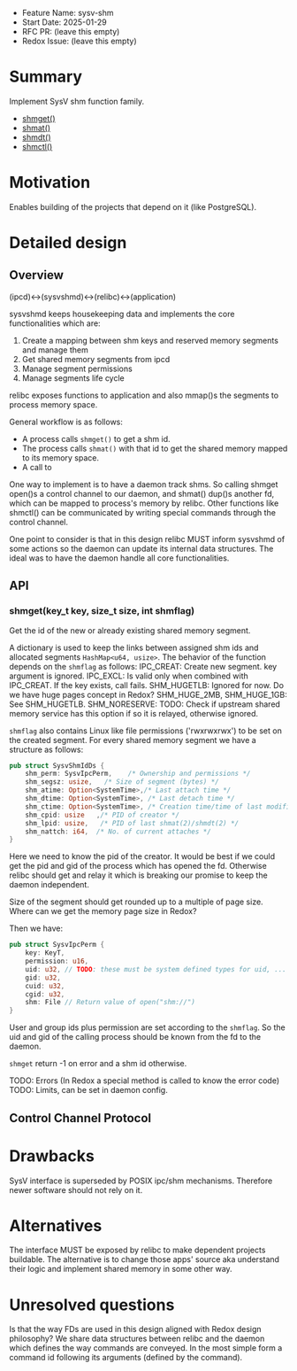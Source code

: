 - Feature Name: sysv-shm
- Start Date: 2025-01-29
- RFC PR: (leave this empty)
- Redox Issue: (leave this empty)

# Summary
[summary]: #summary

Implement SysV shm function family.
- [shmget()](https://man7.org/linux/man-pages/man2/shmget.2.html)
- [shmat()](https://man7.org/linux/man-pages/man2/shmat.2.html)
- [shmdt()](https://man7.org/linux/man-pages/man2/shmdt.2.html)
- [shmctl()](https://man7.org/linux/man-pages/man2/shmctl.2.html)

# Motivation
[motivation]: #motivation

Enables building of the projects that depend on it (like PostgreSQL).

# Detailed design
[design]: #detailed-design
## Overview

(ipcd)<->(sysvshmd)<->(relibc)<->(application)

sysvshmd keeps housekeeping data and implements the core functionalities which are:
1. Create a mapping between shm keys and reserved memory segments and manage them
2. Get shared memory segments from ipcd
3. Manage segment permissions
4. Manage segments life cycle

relibc exposes functions to application and also mmap()s the segments to process memory space.

General workflow is as follows:
- A process calls `shmget()` to get a shm id.
- The process calls `shmat()` with that id to get the shared memory mapped to its memory space.
- A call to 

One way to implement is to have a daemon track shms. So calling shmget open()s a control channel to our daemon, and shmat() dup()s another fd, which can be mapped to process's memory by relibc. Other functions like shmctl() can be communicated by writing special commands through the control channel.

One point to consider is that in this design relibc MUST inform sysvshmd of some actions so the daemon can update its internal data structures. The ideal was to have the daemon handle all core functionalities.

## API
### shmget(key_t key, size_t size, int shmflag)
Get the id of the new or already existing shared memory segment.

A dictionary is used to keep the links between assigned shm ids and allocated segments `HashMap<u64, usize>`.
The behavior of the function depends on the `shmflag` as follows:
IPC_CREAT: Create new segment. key argument is ignored.
IPC_EXCL: Is valid only when combined with IPC_CREAT. If the key exists, call fails.
SHM_HUGETLB: Ignored for now. Do we have huge pages concept in Redox?
SHM_HUGE_2MB, SHM_HUGE_1GB: See SHM_HUGETLB.
SHM_NORESERVE: TODO: Check if upstream shared memory service has this option if so it is relayed, otherwise ignored.

`shmflag` also contains Linux like file permissions ('rwxrwxrwx') to be set on the created segment.
For every shared memory segment we have a structure as follows:
```rust
pub struct SysvShmIdDs {
	shm_perm: SysvIpcPerm,    /* Ownership and permissions */
	shm_segsz: usize,   /* Size of segment (bytes) */
    shm_atime: Option<SystemTime>,/* Last attach time */
    shm_dtime: Option<SystemTime>, /* Last detach time */
    shm_ctime: Option<SystemTime>, /* Creation time/time of last modification via shmctl() */
	shm_cpid: usize   ,/* PID of creator */
	shm_lpid: usize,   /* PID of last shmat(2)/shmdt(2) */
	shm_nattch: i64,  /* No. of current attaches */
}

```
Here we need to know the pid of the creator. It would be best if we could get the pid and gid of the process which has
opened the fd. Otherwise relibc should get and relay it which is breaking our promise to keep the daemon independent.

Size of the segment should get rounded up to a multiple of page size. Where can we get the memory page size in Redox?

Then we have:
```rust
pub struct SysvIpcPerm {
	key: KeyT,
	permission: u16,
	uid: u32, // TODO: these must be system defined types for uid, ...
	gid: u32,
	cuid: u32,
	cgid: u32,
	shm: File // Return value of open("shm://")
}
```
User and group ids plus permission are set according to the `shmflag`. So the uid and gid of the calling process should
be known from the fd to the daemon.

`shmget` return -1 on error and a shm id otherwise.

TODO: Errors (In Redox a special method is called to know the error code)
TODO: Limits, can be set in daemon config.
## Control Channel Protocol


# Drawbacks
[drawbacks]: #drawbacks

SysV interface is superseded by POSIX ipc/shm mechanisms. Therefore newer software should not rely on it.

# Alternatives
[alternatives]: #alternatives

The interface MUST be exposed by relibc to make dependent projects buildable. The alternative is to change those apps' source aka understand their logic and implement shared memory in some other way.
 
# Unresolved questions
[unresolved]: #unresolved-questions

Is that the way FDs are used in this design aligned with Redox design philosophy?
We share data structures between relibc and the daemon which defines the way commands are conveyed.
In the most simple form a command id following its arguments (defined by the command).
